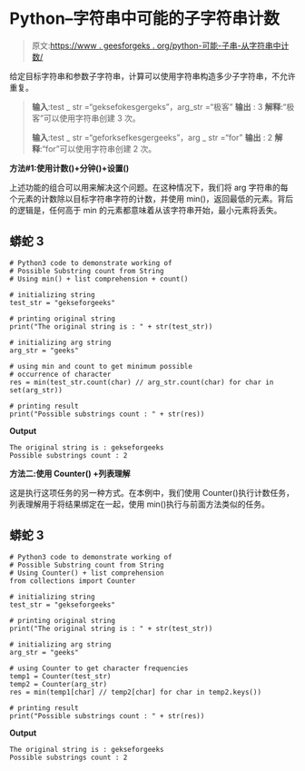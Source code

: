 # Python–字符串中可能的子字符串计数

> 原文:[https://www . geesforgeks . org/python-可能-子串-从字符串中计数/](https://www.geeksforgeeks.org/python-possible-substring-count-from-string/)

给定目标字符串和参数子字符串，计算可以使用字符串构造多少子字符串，不允许重复。

> **输入**:test _ str =“geksefokesgergeks”，arg_str =“极客”
> **输出** : 3
> **解释**:“极客”可以使用字符串创建 3 次。
> 
> **输入**:test _ str =“geforksefkesgergeeks”，arg _ str =“for”
> **输出** : 2
> **解释**:“for”可以使用字符串创建 2 次。

**方法#1:使用计数()+分钟()+设置()**

上述功能的组合可以用来解决这个问题。在这种情况下，我们将 arg 字符串的每个元素的计数除以目标字符串字符的计数，并使用 min()，返回最低的元素。背后的逻辑是，任何高于 min 的元素都意味着从该字符串开始，最小元素将丢失。

## 蟒蛇 3

```
# Python3 code to demonstrate working of
# Possible Substring count from String
# Using min() + list comprehension + count()

# initializing string
test_str = "gekseforgeeks"

# printing original string
print("The original string is : " + str(test_str))

# initializing arg string
arg_str = "geeks"

# using min and count to get minimum possible
# occurrence of character
res = min(test_str.count(char) // arg_str.count(char) for char in set(arg_str))

# printing result
print("Possible substrings count : " + str(res))
```

**Output**

```
The original string is : gekseforgeeks
Possible substrings count : 2
```

**方法二:使用 Counter() +列表理解**

这是执行这项任务的另一种方式。在本例中，我们使用 Counter()执行计数任务，列表理解用于将结果绑定在一起，使用 min()执行与前面方法类似的任务。

## 蟒蛇 3

```
# Python3 code to demonstrate working of
# Possible Substring count from String
# Using Counter() + list comprehension
from collections import Counter

# initializing string
test_str = "gekseforgeeks"

# printing original string
print("The original string is : " + str(test_str))

# initializing arg string
arg_str = "geeks"

# using Counter to get character frequencies
temp1 = Counter(test_str)
temp2 = Counter(arg_str)
res = min(temp1[char] // temp2[char] for char in temp2.keys())

# printing result
print("Possible substrings count : " + str(res))
```

**Output**

```
The original string is : gekseforgeeks
Possible substrings count : 2
```